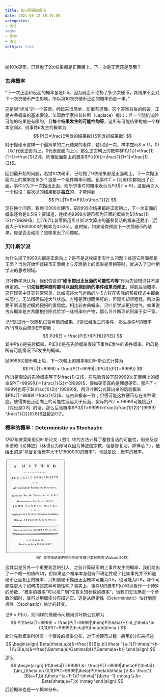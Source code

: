 ```yaml
---
title: 如何预报抛硬币
date: 2021-08-12 18:19:00
categories:
- 统计
tags: 
- 数学
- 统计
mathjax: true

---
```




抛10次硬币，已经抛了9次结果都是正面朝上，下一次是正面还是反面？<!--more-->

### 古典概率

“下一次正面和反面的概率各是0.5。因为前面不论扔了多少次硬币，其结果不会对下一次扔硬币产生影响。所以第10次扔硬币正面的概率仍是一半。”

这是很“标准”的一个答案。听起来很简单，却很有道理。这个答案背后的假设，正是古典概率的基本假设。法国数学家拉普拉斯（Laplace）提出：若一个随机试验可能的结果是有限的，且**每个结果发生的可能性均等**，这所有可能结果构成一个样本空间$S$，则事件$E$发生的概率为
$$
P(E)=\frac{E包含的结果数}{S包含的结果数}
$$
对于抛硬币这样一个最简单的二元结果的事件，若只抛一次，样本空间$S=\{1，0\}$（以1代表正面向上，0代表反面向上）。那么正面朝上的概率$P(\{1\})=\frac{1}{1+1}=\frac{1}{2}$，同理反面朝上的概率$P(\{0\})=\frac{1}{1+1}=\frac{1}{2}$。

回到最开始的问题，若抛10次硬币，已经抛了9次结果都是正面朝上，下一次抛正面向上的概率是多少？这是一个条件概率问题。记事件$T=t$为前$t$次都抛出了正面，事件$U$为下一次抛出正面，则所求事件的概率表示为$P(U|T=9)$，这里再引入一个假设：每次抛的结果都是**独立**的，才能得到
$$
P(U|T=9)=P(U)=\frac{1}{2}
$$
现在换个问题，若抛10000次硬币，前9999次结果都是正面朝上，下一次正面的概率还会是0.5吗？要知道，连续抛9999次硬币都为正面的概率为$(\frac{1}{2})^{9999}$，比1767年普莱斯用贝叶斯论文算出的基督复活的概率还要小（后者大于1/1600000的概率为0.535）。这时候，如果请你预测下一次抛硬币的结果，你是否会动摇？是哪里出了问题呢。

### 贝叶斯学派

为什么掷了9999次都是正面向上？是不是这枚硬币有什么问题？难道它两面都是正面？当你开始怀疑硬币正面朝上与反面朝上的概率是否相等时，就进入了贝叶斯学派的思考领域。

贝叶斯学派认为，我们假设的“**硬币掷出正反面的可能性均等**”作为先验知识并不是确定的。一切**先验概率随时都可以因观测到新的事件结果而修正**，得到后验概率。这在现实中其实非常常见，比如描述大气运动的N-S方程在实际的预报模式中都会被简化，无法精确描述大气状态。方程是理想而美好的，但现实却很粗糙，所以需要不断调整对模式预报的置信度。相比较古典概率，贝叶斯学派更接地气，如果说古典概率是古希腊柏拉图式哲学一脉相承的产物，那么贝叶斯理论则属于实干家。

记$H$是进行一次随机试验可能的结果，$E$是已经发生的事件，那么事件$H$的概率$P(H)$可以由观测$E$而更新：
$$
P(H|E) = \frac{P(E|H)P(H)}{P(E)}
$$
其中$P(H)$是先验概率，$P(E|H)$是在先验概率假设下事件$E$发生的条件概率，$P(E)$是所有可能情况下$E$发生的概率。

抛9999次硬币朝上后，下一次朝上的概率用贝叶斯公式计算为
$$
P(U|T=9999) = \frac{P(T=9999|U)P(U)}{P(T=9999)}
$$
$P(U)$是假设的先验概率等于$\frac{1}{2}$，在先验假设下前9999次正面朝上的概率$P(T=9999|U)=(\frac{1}{2})^{9999}$，假如硬币真的是理想硬币，那$P(T=9999)$也等于$(\frac{1}{2})^{9999}$，用贝叶斯公式算出来的后验概率$P(U|T=9999)=\frac{1}{2}$，与古典概率一致；但很可能这枚硬币存在某种瑕疵，使得掷出正面向上的可能性远远大于反面，实际的$P(T=9999)$可能接近1（假设是0.8）的话，那么后验概率$P(U|T=9999)=\frac{(\frac{1}{2})^{9999}·\frac{1}{2}}{0.8}$就接近0了。

### 概率的概率：Deterministic vs Stochastic

1767年普莱斯用贝叶斯论文（图1）中的方法计算了基督复活的可能性，用来反驳休谟的《论神迹》（休谟认为你可以因为神迹信宗教，但基督复活，算神话？），他给出的是“基督复活概率大于1/1600000的概率”，也就是说，概率的概率。

<img src="/images/bayes.png" alt="bayes" style="zoom:60%;" />

<center><small>图1. 普莱斯选定的贝叶斯论文单行本标题页(Watson 2013)</small></center>

这其实是另外一个重要观念的引入。之前计算硬币朝上事件发生的概率，我们给出了一个唯一的值$P(U)$，但如果这个概率本身就有不确定性呢？比如事先并不知道硬币正面朝上的概率，只知道硬币抛出正面概率可能为0.5，也可能为0.8，哪个可能性更大？如何描述这种可能性呢？事实上，事件$U$的概率$P(U)$可以看作一个特殊的参数，“概率的概率”可以推广到”任意未知参数的概率“，当我们无法确定一个参数的值时，就可以用概率分布描述它。这是从确定性（Deterministic）估计到随机性（Stochastic）估计的转变。

记$\theta = P(U)$，则同样的抛硬币问题用贝叶斯公式解为
$$
P(\theta|T=9999) = \frac{P(T=9999|\theta)P(\theta)}{\int_{\theta \in (0,1)}P(T=9999|\theta)P(\theta)d\theta }
$$
此时先验概率$P(\theta)$有一个假设的概率分布，对于抛硬币过程一般用$\beta$分布来描述
$$
\begin{align}
Beta(\theta;a,b)&=\frac{1}{B(a,b)}\theta ^{a-1}(1-\theta)^{b-1}\\
B(a,b)&=\frac{\Gamma(a)\Gamma(b)}{\Gamma(a+b)}
\end{align}
$$
那么
$$
\begin{align}
P(\theta|T=9999) &= \frac{P(T=9999|\theta)P(\theta)}{\int_{\theta \in (0,1)}P(T=9999|\theta)P(\theta)d\theta }\\
 &= \frac{1}{B(a+T,b) }\theta ^{a+T-1}(1-\theta)^{\beta -1} \notag \\
 &= Beta(\theta;a+T,b) \notag 
 \end{align}
$$
后验概率也是一个概率分布。

<br/><br/><br/>

